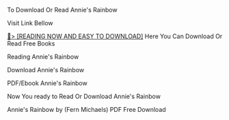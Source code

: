 To Download Or Read Annie's Rainbow

Visit Link Bellow

<a href="https://uk.ebookarea.xyz/?book=1496739388">📖&gt; [READING NOW AND EASY TO DOWNLOAD]</a>
Here You Can Download Or Read Free Books

Reading Annie's Rainbow

Download Annie's Rainbow

PDF/Ebook Annie's Rainbow

Now You ready to Read Or Download Annie's Rainbow

Annie's Rainbow by (Fern Michaels) PDF Free Download
